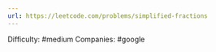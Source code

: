 ```yaml
---
url: https://leetcode.com/problems/simplified-fractions
---
```


Difficulty: #medium
Companies: #google